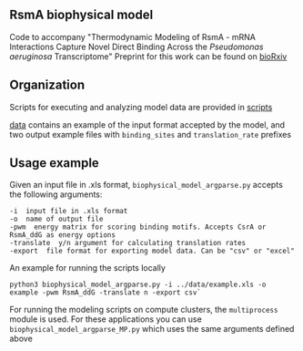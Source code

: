 ## RsmA biophysical model 
Code to accompany "Thermodynamic Modeling of RsmA - mRNA Interactions Capture Novel Direct Binding Across the *Pseudomonas aeruginosa* Transcriptome"
Preprint for this work can be found on [bioRxiv](https://www.biorxiv.org/content/10.1101/2024.08.01.606018v1)

## Organization 
Scripts for executing and analyzing model data are provided in [scripts](https://github.com/ajlukasiewicz/rsm_biophysical_model/tree/main/scripts) 

[data](https://github.com/ajlukasiewicz/rsm_biophysical_model/tree/main/data) contains an example of the input format accepted by the model, and two output example files with `binding_sites` and `translation_rate` prefixes

## Usage example
Given an input file in .xls format, `biophysical_model_argparse.py` accepts the following arguments:

```
-i  input file in .xls format
-o  name of output file
-pwm  energy matrix for scoring binding motifs. Accepts CsrA or RsmA_ddG as energy options
-translate  y/n argument for calculating translation rates
-export  file format for exporting model data. Can be "csv" or "excel"
```
An example for running the scripts locally

```
python3 biophysical_model_argparse.py -i ../data/example.xls -o example -pwm RsmA_ddG -translate n -export csv`
```

For running the modeling scripts on compute clusters, the `multiprocess` module is used. 
For these applications you can use `biophysical_model_argparse_MP.py` which uses the same arguments defined above
